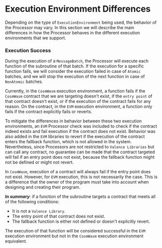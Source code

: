 # Execution Environment Differences

Depending on the type of `ExecutionEnvironment` being used, the behavior of the Processor may vary. In this section we will describe the main differences in how the Processor behaves in the different execution environments that we support.

### Execution Success

During the execution of a `MessageBatch`, the Processor will execute each function of the subroutine of that batch. If the execution for a specific function fails, we will consider the execution failed in case of `Atomic` batches, and we will stop the execution of the next function in case of `NonAtomic` batches.

Currently, in the `CosmWasm` execution environment, a function fails if the `CosmWasm` contract that we are targeting doesn't exist, if the `entry point` of that contract doesn't exist, or if the execution of the contract fails for any reason. On the contract, in the `EVM` execution environment, a function only fails if the contract explicitly fails or reverts.

To mitigate the differences in behavior between these two execution environments, an `EVM` Processor check was included to check if the contract indeed exists and fail execution if the contract does not exist. Behavior was also added in the `EVM` libraries to revert if the execution of the contract enters the fallback function, which is not allowed in the system. Nevertheless, since Processors are not restricted to `Valence Libraries` but can call any contract, no guarantee can be made that the contract targeted will fail if an entry point does not exist, because the fallback function might not be defined or might not revert.

In `CosmWasm`, execution of a contract will always fail if the entry point does not exist. However, for `EVM` execution, this is not necessarily the case. This is a difference that the owner of the program must take into account when designing and creating their program.

**_In summary_**: if a function of the subroutine targets a contract that meets all of the following conditions:
- It is not a `Valence Library`.
- The entry point of that contract does not exist.
- The fallback function is either not defined or doesn't explicitly revert.

The execution of that function will be considered successful in the `EVM` execution environment but not in the `CosmWasm` execution environment equivalent.
